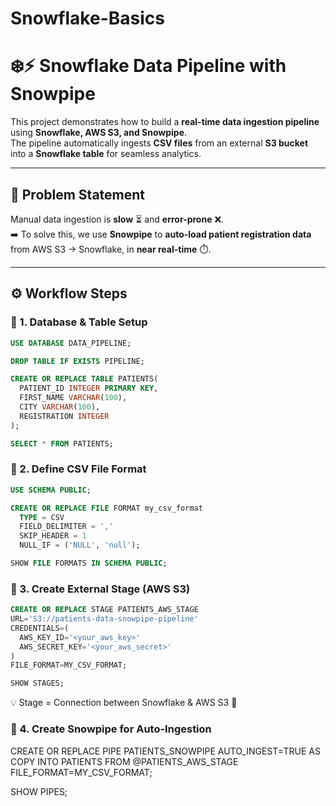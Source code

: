 # Snowflake-Basics

# ❄️⚡ Snowflake Data Pipeline with Snowpipe  

This project demonstrates how to build a **real-time data ingestion pipeline** using **Snowflake, AWS S3, and Snowpipe**.  
The pipeline automatically ingests **CSV files** from an external **S3 bucket** into a **Snowflake table** for seamless analytics.  

---

## 🎯 **Problem Statement**  
Manual data ingestion is **slow** ⏳ and **error-prone** ❌.  
➡️ To solve this, we use **Snowpipe** to **auto-load patient registration data** from AWS S3 → Snowflake, in **near real-time** ⏱️.  

---
## ⚙️ **Workflow Steps**

### 🔹 1. Database & Table Setup
```sql
USE DATABASE DATA_PIPELINE;

DROP TABLE IF EXISTS PIPELINE;

CREATE OR REPLACE TABLE PATIENTS(
  PATIENT_ID INTEGER PRIMARY KEY,
  FIRST_NAME VARCHAR(100),
  CITY VARCHAR(100),
  REGISTRATION INTEGER
);

SELECT * FROM PATIENTS;
```

### 🔹 2. Define CSV File Format
```sql
USE SCHEMA PUBLIC;

CREATE OR REPLACE FILE FORMAT my_csv_format
  TYPE = CSV
  FIELD_DELIMITER = ','
  SKIP_HEADER = 1
  NULL_IF = ('NULL', 'null');

SHOW FILE FORMATS IN SCHEMA PUBLIC;
```

### 🔹 3. Create External Stage (AWS S3)
```sql
CREATE OR REPLACE STAGE PATIENTS_AWS_STAGE
URL='S3://patients-data-snowpipe-pipeline'
CREDENTIALS=(
  AWS_KEY_ID='<your_aws_key>'
  AWS_SECRET_KEY='<your_aws_secret>'
)
FILE_FORMAT=MY_CSV_FORMAT;

SHOW STAGES;

```
💡 Stage = Connection between Snowflake & AWS S3 📂

### 🔹 4. Create Snowpipe for Auto-Ingestion
CREATE OR REPLACE PIPE PATIENTS_SNOWPIPE AUTO_INGEST=TRUE AS
COPY INTO PATIENTS
FROM @PATIENTS_AWS_STAGE
FILE_FORMAT=MY_CSV_FORMAT;

SHOW PIPES;
